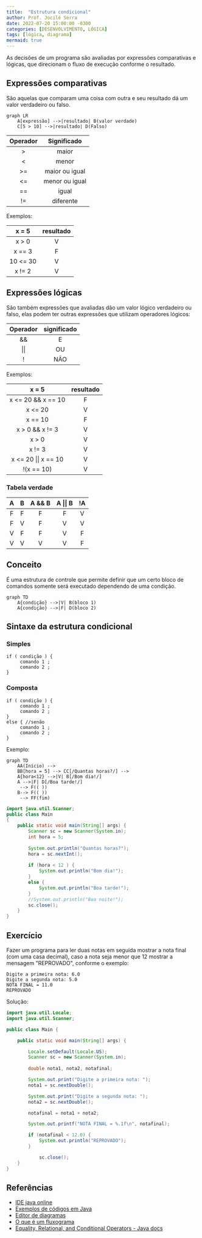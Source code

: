 ```yaml
---
title:  "Estrutura condicional"
author: Prof. Jocilé Serra
date: 2022-07-20 15:00:00 -0300
categories: [DESENVOLVIMENTO, LÓGICA]
tags: [lógica, diagrama]
mermaid: true
---
```

As decisões de um programa são avaliadas por expressões comparativas e lógicas, que direcionam o fluxo de execução conforme o resultado.

## Expressões comparativas
São aquelas que comparam uma coisa com outra e seu resultado dá um valor verdadeiro ou falso.

```mermaid
graph LR
    A[expressão] -->|resultado| B(valor verdade)
    C[5 > 10] -->|resultado| D(Falso)
```

| Operador |  Significado   |
| :------: | :------------: |
|    >     |     maior      |
|    <     |     menor      |
|    >=    | maior ou igual |
|    <=    | menor ou igual |
|    ==    |     igual      |
|    !=    |   diferente    |

Exemplos:

|  x = 5   | resultado |
| :------: | :-------: |
|  x > 0   |     V     |
|  x == 3  |     F     |
| 10 <= 30 |     V     |
|  x != 2  |     V     |

## Expressões lógicas
São também expressões que avaliadas dão um valor lógico verdadeiro ou falso, elas podem ter outras expressões que utilizam operadores lógicos:

| Operador | significado |
| :------: | :---------: |
|    &&    |      E      |
|   \|\|   |     OU      |
|    !     |     NÃO     |

Exemplos:

|        x = 5         | resultado |
| :------------------: | :-------: |
|  x <= 20 && x == 10  |     F     |
|       x <= 20        |     V     |
|       x == 10        |     F     |
|   x > 0 && x != 3    |     V     |
|        x > 0         |     V     |
|        x != 3        |     V     |
| x <= 20 \|\| x == 10 |     V     |
|      !(x == 10)      |     V     |

### Tabela verdade

|   A   |   B   | A && B | A \|\| B |  !A   |
| :---: | :---: | :----: | :------: | :---: |
|   F   |   F   |   F    |    F     |   V   |
|   F   |   V   |   F    |    V     |   V   |
|   V   |   F   |   F    |    V     |   F   |
|   V   |   V   |   V    |    V     |   F   |

## Conceito
É uma estrutura de controle que permite definir que um certo bloco de comandos somente será executado dependendo de uma condição.

```mermaid
graph TD
    A{condição} -->|V| B(bloco 1)
    A{condição} -->|F| D(bloco 2)
```

## Sintaxe da estrutura condicional

### Simples
```
if ( condição ) {
     comando 1 ;
     comando 2 ;
}
```
### Composta
```
if ( condição ) {
     comando 1 ;
     comando 2 ;
}
else { //senão
     comando 1 ;
     comando 2 ;
}
```
Exemplo:

```mermaid
graph TD
    AA(Início) --> 
    BB[hora = 5] --> CC[/Quantas horas?/] -->
    A{hora<12} -->|V| B[/Bom dia!/]
    A -->|F| D[/Boa tarde!/]
     --> F(( ))
    B--> F(( ))
     --> FF(fim)
```

```java
import java.util.Scanner;
public class Main
{
    public static void main(String[] args) {
        Scanner sc = new Scanner(System.in);
        int hora = 5;
        
        System.out.println("Quantas horas?");
        hora = sc.nextInt();
        
        if (hora < 12 ) {
            System.out.println("Bom dia!");
        }
        else {
            System.out.println("Boa tarde!");
        }
        //System.out.println("Boa noite!");
        sc.close();
    }
}
```
## Exercício
Fazer um programa para ler duas notas em seguida mostrar a nota final (com uma casa decimal), caso a nota seja menor que 12 mostrar a mensagem "REPROVADO", conforme o exemplo:

```
Digite a primeira nota: 6.0
Digite a segunda nota: 5.0
NOTA FINAL = 11.0
REPROVADO
```

Solução:

```java
import java.util.Locale;
import java.util.Scanner;

public class Main {

	public static void main(String[] args) {

	    Locale.setDefault(Locale.US);
	    Scanner sc = new Scanner(System.in);
		
	    double nota1, nota2, notafinal;

	    System.out.print("Digite a primeira nota: ");
	    nota1 = sc.nextDouble();

	    System.out.print("Digite a segunda nota: ");
	    nota2 = sc.nextDouble();

	    notafinal = nota1 + nota2;

	    System.out.printf("NOTA FINAL = %.1f\n", notafinal);

	    if (notafinal < 12.0) {
	    	System.out.println("REPROVADO");
	    }

            sc.close();
	}
}
```

## Referências

- [IDE java online](https://www.online-java.com/)
- [Exemplos de códigos em Java](https://github.com/acenelio/curso-algoritmos/blob/master/java/)
- [Editor de diagramas](https://mermaid-js.github.io/mermaid-live-editor/)
- [O que é um fluxograma](https://www.lucidchart.com/pages/pt/o-que-e-um-fluxograma)
- [Equality, Relational, and Conditional Operators - Java docs ](https://docs.oracle.com/javase/tutorial/java/nutsandbolts/op2.html)